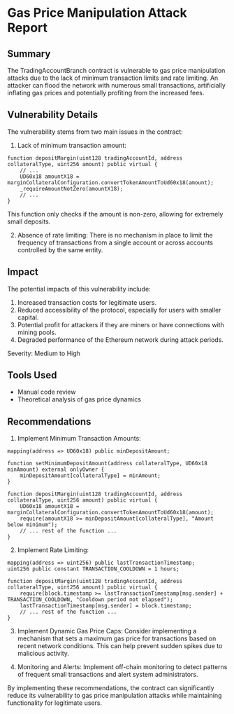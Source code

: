 # Gas Price Manipulation Attack Report

## Summary
The TradingAccountBranch contract is vulnerable to gas price manipulation attacks due to the lack of minimum transaction limits and rate limiting. An attacker can flood the network with numerous small transactions, artificially inflating gas prices and potentially profiting from the increased fees.

## Vulnerability Details
The vulnerability stems from two main issues in the contract:

1. Lack of minimum transaction amount:
```solidity
function depositMargin(uint128 tradingAccountId, address collateralType, uint256 amount) public virtual {
    // ...
    UD60x18 amountX18 = marginCollateralConfiguration.convertTokenAmountToUd60x18(amount);
    _requireAmountNotZero(amountX18);
    // ...
}
```
This function only checks if the amount is non-zero, allowing for extremely small deposits.

2. Absence of rate limiting:
There is no mechanism in place to limit the frequency of transactions from a single account or across accounts controlled by the same entity.

## Impact
The potential impacts of this vulnerability include:

1. Increased transaction costs for legitimate users.
2. Reduced accessibility of the protocol, especially for users with smaller capital.
3. Potential profit for attackers if they are miners or have connections with mining pools.
4. Degraded performance of the Ethereum network during attack periods.

Severity: Medium to High

## Tools Used
- Manual code review
- Theoretical analysis of gas price dynamics

## Recommendations

1. Implement Minimum Transaction Amounts:
```solidity
mapping(address => UD60x18) public minDepositAmount;

function setMinimumDepositAmount(address collateralType, UD60x18 minAmount) external onlyOwner {
    minDepositAmount[collateralType] = minAmount;
}

function depositMargin(uint128 tradingAccountId, address collateralType, uint256 amount) public virtual {
    UD60x18 amountX18 = marginCollateralConfiguration.convertTokenAmountToUd60x18(amount);
    require(amountX18 >= minDepositAmount[collateralType], "Amount below minimum");
    // ... rest of the function ...
}
```

2. Implement Rate Limiting:
```solidity
mapping(address => uint256) public lastTransactionTimestamp;
uint256 public constant TRANSACTION_COOLDOWN = 1 hours;

function depositMargin(uint128 tradingAccountId, address collateralType, uint256 amount) public virtual {
    require(block.timestamp >= lastTransactionTimestamp[msg.sender] + TRANSACTION_COOLDOWN, "Cooldown period not elapsed");
    lastTransactionTimestamp[msg.sender] = block.timestamp;
    // ... rest of the function ...
}
```

3. Implement Dynamic Gas Price Caps:
Consider implementing a mechanism that sets a maximum gas price for transactions based on recent network conditions. This can help prevent sudden spikes due to malicious activity.

4. Monitoring and Alerts:
Implement off-chain monitoring to detect patterns of frequent small transactions and alert system administrators.

By implementing these recommendations, the contract can significantly reduce its vulnerability to gas price manipulation attacks while maintaining functionality for legitimate users.
